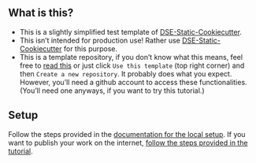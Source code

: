 ## What is this?
* This is a slightly simplified test template of [DSE-Static-Cookiecutter](https://github.com/acdh-oeaw/dse-static-cookiecutter).
* This isn’t intended for production use! Rather use [DSE-Static-Cookiecutter](https://github.com/acdh-oeaw/dse-static-cookiecutter) for this purpose.
* This is a template repository, if you don’t know what this means, feel free to [read this](https://github.blog/developer-skills/github/generate-new-repositories-with-repository-templates/) or just click ```Use this template``` (top right corner) and then ```Create a new repository```. It probably does what you expect. However, you’ll need a github account to access these functionalities. (You’ll need one anyways, if you want to try this tutorial.)

## Setup
Follow the steps provided in the [documentation for the local setup](./run_it.md).
If you want to publish your work on the internet, [follow the steps provided in the tutorial](./publish_it.md).